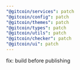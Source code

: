 ```yaml
---
"@gitcoin/services": patch
"@gitcoin/config": patch
"@gitcoin/themes": patch
"@gitcoin/types": patch
"@gitcoin/utils": patch
"@gitcoin/checker": patch
"@gitcoin/ui": patch
---
```


fix: build before publishing

